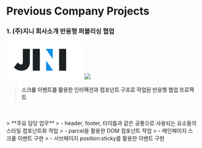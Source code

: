 # Previous Company Projects
### 1. (주)지니 회사소개 반응형 퍼블리싱 협업

<img src="https://github.com/yongZin/yongZin/blob/main/images/logo/jini-logo.png?raw=true" height="100" />

<img src="https://img.shields.io/badge/2022.06_~_2022.09-2c2b28.svg?style=for-the-badge" />

> **스크롤 이벤트를 활용한 인터랙션과 컴포넌트 구조로 작업된 반응형 협업 프로젝트**
<br>
<br>
> **주요 담당 업무**
> - header, footer, 타이틀과 같은 공통으로 사용되는 요소들의 스타일 컴포넌트화 작업
> - parcel을 활용한 DOM 컴포넌트 작업
> - 메인페이지 스크롤 이벤트 구현
> - 서브페이지 position:sticky를 활용한 이벤트 구현
